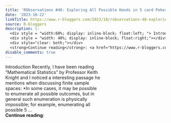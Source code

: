 ```yaml
---
title: 'RObservations #48: Exploring All Possible Hands in 5 card Poker'
date: '2023-10-22'
linkTitle: https://www.r-bloggers.com/2023/10/robservations-48-exploring-all-possible-hands-in-5-card-poker/
source: R-bloggers
description: |-
  <div style = "width:60%; display: inline-block; float:left; "> Introduction Recently, I have been reading “Mathematical Statistics” by Professor Keith Knight and I noticed a interesting passage he mentions when discussing finite sample spaces: *In some cases, it may be possible to enumerate all possible outcomes, but in general such enumeration is physically impossible; for example, enumerating all possible 5 ...</div>
  <div style = "width: 40%; display: inline-block; float:right;"></div>
  <div style="clear: both;"></div>
  <strong>Continue reading</strong>: <a href="https://www.r-bloggers.com/202 ...
disable_comments: true
---
```

<div style = "width:60%; display: inline-block; float:left; "> Introduction Recently, I have been reading “Mathematical Statistics” by Professor Keith Knight and I noticed a interesting passage he mentions when discussing finite sample spaces: *In some cases, it may be possible to enumerate all possible outcomes, but in general such enumeration is physically impossible; for example, enumerating all possible 5 ...</div>
<div style = "width: 40%; display: inline-block; float:right;"></div>
<div style="clear: both;"></div>
<strong>Continue reading</strong>: <a href="https://www.r-bloggers.com/202 ...
